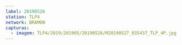 ```yaml
---
label: 20190526
station: TLP4
network: BRAMON
capturas:
  - imagem: TLP4/2019/201905/20190526/M20190527_035437_TLP_4P.jpg
---
```


